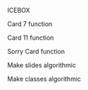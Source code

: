 ICEBOX

Card 7 function

Card 11 function

Sorry Card function

Make slides algorithmic

Make classes algorithmic

